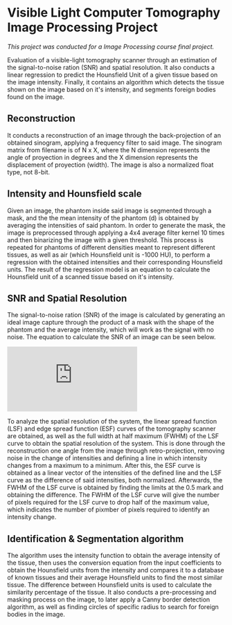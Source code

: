 # Visible Light Computer Tomography Image Processing Project

*This project was conducted for a Image Processing course final project.*

Evaluation of a visible-light tomography scanner through an estimation of the signal-to-noise ration (SNR) and spatial resolution. It also conducts a linear regression to predict the Hounsfield Unit of a given tissue based on the image intensity. Finally, it contains an algorithm which detects the tissue shown on the image based on it's intensity, and segments foreign bodies found on the image.

## Reconstruction

It conducts a reconstruction of an image through the back-projection of an obtained sinogram, applying a frequency filter to said image. The sinogram matrix from filename is of N x X, where the N dimension represents the angle of proyection in degrees and the X dimension represents the displacement of proyection (width). The image is also a normalized float type, not 8-bit.

## Intensity and Hounsfield scale

Given an image, the phantom inside said image is segmented through a mask, and the the mean intensity of the phantom (d) is obtained by averaging the intensities of said phantom. In order to generate the mask, the image is preprocessed through applying a 4x4 average filter kernel 10 times and then binarizing the image with a given threshold. This process is repeated for phantoms of different densities meant to represent different tissues, as well as air (which Hounsfield unit is -1000 HU), to perform a regression with the obtained intensities and their corresponding Hounsfield units. The result of the regression model is an equation to calculate the Hounsfield unit of a scanned tissue based on it's intensity.

## SNR and Spatial Resolution

The signal-to-noise ration (SNR) of the image is calculated by generating an ideal image capture through the product of a mask with the shape of the phantom and the average intensity, which will work as the signal with no noise. The equation to calculate the SNR of an image can be seen below.

![equation](http://www.sciweavers.org/tex2img.php?eq=SNR_%7BdB%7D%20%3D%2010%20log_%7B10%7D%28%5Cfrac%7B%20%5Csum_%7Bx%3D0%7D%5E%7BM-1%7D%20%20%5Csum_%7By%3D0%7D%5E%7BN-1%7D%20%5Coverline%7Bf%7D%28x%2Cy%29%5E%7B2%7D%7D%7B%5Csum_%7Bx%3D0%7D%5E%7BM-1%7D%20%20%5Csum_%7By%3D0%7D%5E%7BN-1%7D%20%28f%28x%2Cy%29%5E2%20-%20%5Coverline%7Bf%7D%28x%2Cy%29%5E%7B2%7D%29%7D%29&bc=White&fc=Black&im=jpg&fs=12&ff=arev&edit=0)

To analyze the spatial resolution of the system, the linear spread function (LSF) and edge spread function (ESF) curves of the tomography scanner are obtained, as well as the full width at half maximum (FWHM) of the LSF curve to obtain the spatial resolution of the system. This is done through the reconstruction one angle from the image through retro-projection, removing noise in the change of intensities and defining a line in which intensity changes from a maximum to a minimum. After this, the  ESF curve is obtained as a linear vector of the intensities of the defined line and the LSF curve as the difference of said intensities, both normalized. Afterwards, the FWHM of the LSF curve is obtained by finding the limits at the 0.5 mark and obtaining the difference. The FWHM of the LSF curve will give the number of pixels required for the LSF curve to drop half of the maximum value, which indicates the number of pixmber of pixels required to identify an intensity change.

## Identification & Segmentation algorithm

The algorithm uses the intensity function to obtain the average intensity of the tissue, then uses the conversion equation from the input coefficients to obtain the Hounsfield units from the intensity and compares it to a database of known tissues and their average Hounsfield units to find the most similar tissue. The difference between Hounsfield units is used to calculate the similarity percentage of the tissue. It also conducts a pre-processing and masking process on the image, to later apply a Canny border detection algorithm, as well as finding circles of specific radius to search for foreign bodies in the image.
